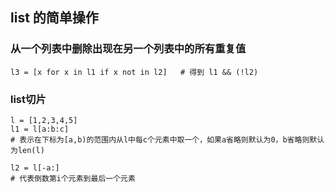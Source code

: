 ## list 的简单操作

### 从一个列表中删除出现在另一个列表中的所有重复值
```
l3 = [x for x in l1 if x not in l2]   # 得到 l1 && (!l2)
```

### list切片

```
l = [1,2,3,4,5]
l1 = l[a:b:c]
# 表示在下标为[a,b)的范围内从l中每c个元素中取一个，如果a省略则默认为0，b省略则默认为len(l)

l2 = l[-a:]
# 代表倒数第i个元素到最后一个元素
```
